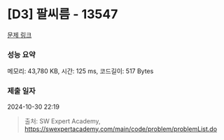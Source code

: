# [D3] 팔씨름 - 13547 

[문제 링크](https://swexpertacademy.com/main/code/problem/problemDetail.do?contestProbId=AX6PP9G6p1sDFAS9) 

### 성능 요약

메모리: 43,780 KB, 시간: 125 ms, 코드길이: 517 Bytes

### 제출 일자

2024-10-30 22:19



> 출처: SW Expert Academy, https://swexpertacademy.com/main/code/problem/problemList.do